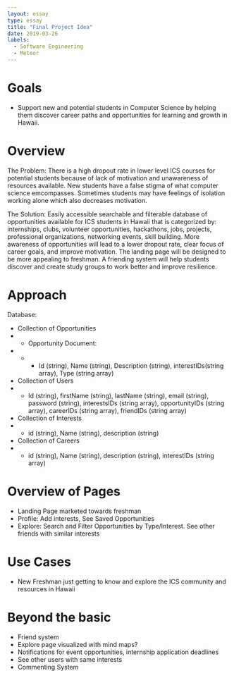 ```yaml
---
layout: essay
type: essay
title: "Final Project Idea"
date: 2019-03-26
labels:
  - Software Engineering
  - Meteor
---
```


# Goals
- Support new and potential students in Computer Science by helping them discover career paths and opportunities for learning and growth in Hawaii. 


# Overview
The Problem:
There is a high dropout rate in lower level ICS courses for potential students because of lack of motivation and unawareness of resources available. New students have a false stigma of what computer science emcompasses. Sometimes students may have feelings of isolation working alone which also decreases motivation.

The Solution:
Easily accessible searchable and filterable database of opportunities available for ICS students in Hawaii that is categorized by: internships, clubs, volunteer opportunities, hackathons, jobs, projects, professional organizations, networking events, skill building. More awareness of opportunities will lead to a lower dropout rate, clear focus of career goals, and improve motivation. The landing page will be designed to be more appealing to freshman. A friending system will help students discover and create study groups to work better and improve resilience. 


# Approach
 Database:
- Collection of Opportunities
- - Opportunity Document:
- - - Id (string), Name (string), Description (string), interestIDs(string array), Type (string array)
- Collection of Users
- - Id (string), firstName (string), lastName (string), email (string), password (string), interestsIDs (string array), opportunityIDs (string array), careerIDs (string array), friendIDs (string array)
- Collection of Interests
- - id (string), Name (string), description (string)
- Collection of Careers
- - id (string), Name (string), description (string), interestIDs (string array)
 
# Overview of Pages
- Landing Page marketed towards freshman
- Profile: Add interests, See Saved Opportunities
- Explore: Search and Filter Opportunities by Type/Interest. See other friends with similar interests

# Use Cases
- New Freshman just getting to know and explore the ICS community and resources in Hawaii

# Beyond the basic
- Friend system
- Explore page visualized with mind maps?
- Notifications for event opportunities, internship application deadlines
- See other users with same interests
- Commenting System
